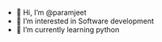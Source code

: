 - 👋 Hi, I’m @paramjeet
- 👀 I’m interested in Software development
- 🌱 I’m currently learning python
<!---
paramjeet0/paramjeet is a ✨ special ✨ repository because its `README.md` (this file) appears on your GitHub profile.
You can click the Preview link to take a look at your changes.
--->
